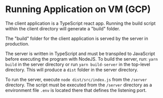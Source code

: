# Running Application on VM (GCP)

The client application is a TypeScript react app. Running the build script within the client directory will generate a "build" folder.

The "build" folder for the client application is served by the server in production.

The server is written in TypeScript and must be transpiled to JavaScript before executing the program with NodeJS. To build the server, run: `yarn build` in the server directory or run `yarn build-server` in the top-level directory. This will produce a `dist` folder in the server directory.

To run the server, execute `node dist/src/index.js` from the `/server` directory. The script must be executed from the `/server` directory as a environment file `.env` is located there that defines the listening port.
